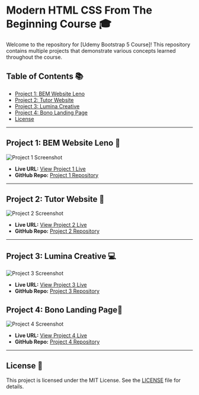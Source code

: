 # Modern HTML CSS From The Beginning Course 🎓

Welcome to the repository for [Udemy Bootstrap 5 Course]! This repository contains multiple projects that demonstrate various concepts learned throughout the course. 


## Table of Contents 📚
- [Project 1: BEM Website Leno](#project-1-project-title)
- [Project 2: Tutor Website](#project-2-project-title)
- [Project 3: Lumina Creative](#project-3-project-title)
- [Project 4: Bono Landing Page](#project-3-project-title)
- [License](#license)

---

## Project 1: BEM Website Leno 🚀

![Project 1 Screenshot](https://i.ibb.co.com/WxzLdVF/image9.png)

- **Live URL:** [View Project 1 Live](https://udemy-html.azimdev.me/leno/index.html#)
- **GitHub Repo:** [Project 1 Repository](https://github.com/Azim-Islam/Modern-HTML-CSS-From-The-Beginning/tree/main/leno)

---

## Project 2: Tutor Website 🌟

![Project 2 Screenshot](https://i.ibb.co.com/ZTnRpt3/image2.png)

- **Live URL:** [View Project 2 Live](https://udemy-html.azimdev.me/tutor/index.html#home)
- **GitHub Repo:** [Project 2 Repository](https://github.com/Azim-Islam/Modern-HTML-CSS-From-The-Beginning/tree/main/tutor)

---

## Project 3: Lumina Creative 💻

![Project 3 Screenshot](https://i.ibb.co.com/wMXt841/image5.png)

- **Live URL:** [View Project 3 Live](https://udemy-html.azimdev.me/lumina-creative/index.html)
- **GitHub Repo:** [Project 3 Repository](https://github.com/Azim-Islam/Modern-HTML-CSS-From-The-Beginning/tree/main/lumina-creative)


## Project 4: Bono Landing Page💎

![Project 4 Screenshot](https://i.ibb.co.com/kcxGHt8/image4.png)

- **Live URL:** [View Project 4 Live](https://udemy-html.azimdev.me/bono-landing-form/index.html)
- **GitHub Repo:** [Project 4 Repository](https://github.com/Azim-Islam/Modern-HTML-CSS-From-The-Beginning/tree/main/bono-landing-form)
---

## License 📜

This project is licensed under the MIT License. See the [LICENSE](./LICENSE) file for details.
